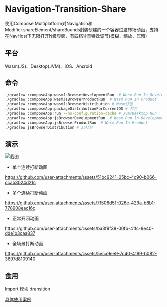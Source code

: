 # Navigation-Transition-Share

使用Compose Multiplatform对Navigation和Modifier.shareElement/shareBounds封装创建的一个容器过渡转场动画，支持在NavHost下无限打开N级界面，有四档背景特效调节(模糊、缩放、压暗)

## 平台
Wasm(JS)、Desktop(JVM)、iOS、Android

## 命令
```bash
./gradlew :composeApp:wasmJsBrowserDevelopmentRun  # Wasm Run In Development
./gradlew :composeApp:wasmJsBrowserProductRun  # Wasm Run In Product
./gradlew :composeApp:wasmJsBrowserDistribution # Wasm打包
./gradlew :composeApp:packageDistributionForCurrentOS # 打包
./gradlew :composeApp:run --no-configuration-cache # Jvm/Desktop Run
./gradlew :composeApp:jsBrowserDevelopmentRun  # Wasm Run In Development
./gradlew :composeApp:jsBrowserProductRun  # Wasm Run In Product
./gradlew jsBrowserDistribution # Js打包
```

## 演示
![截图](/src/shot.jpg)

- 单个连续打断动画

https://github.com/user-attachments/assets/51bc9241-05bc-4c90-b066-ccab3024d21c

- 多个连续打断动画

https://github.com/user-attachments/assets/7f506d51-026e-429a-b8b1-778908eac16c

- 正常开闭动画

https://github.com/user-attachments/assets/ba3f9f38-00fb-41fc-8e40-dde1b3caa837

- 全场景打断动画

https://github.com/user-attachments/assets/5eca9ee9-7c40-4199-b082-3697d8109140

## 食用
Import 模块 :transition

[具体使用案例](https://github.com/Chiu-xaH/HFUT-Schedule)
